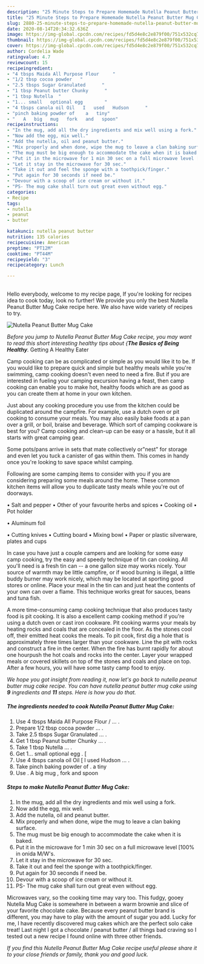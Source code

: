 ```yaml
---
description: "25 Minute Steps to Prepare Homemade Nutella Peanut Butter Mug Cake"
title: "25 Minute Steps to Prepare Homemade Nutella Peanut Butter Mug Cake"
slug: 2880-25-minute-steps-to-prepare-homemade-nutella-peanut-butter-mug-cake
date: 2020-08-14T20:34:32.636Z
image: https://img-global.cpcdn.com/recipes/fd5d4e8c2e879f00/751x532cq70/nutella-peanut-butter-mug-cake-recipe-main-photo.jpg
thumbnail: https://img-global.cpcdn.com/recipes/fd5d4e8c2e879f00/751x532cq70/nutella-peanut-butter-mug-cake-recipe-main-photo.jpg
cover: https://img-global.cpcdn.com/recipes/fd5d4e8c2e879f00/751x532cq70/nutella-peanut-butter-mug-cake-recipe-main-photo.jpg
author: Cordelia Wade
ratingvalue: 4.7
reviewcount: 15
recipeingredient:
- "4 tbsps Maida All Purpose Flour     "
- "1/2 tbsp cocoa powder   "
- "2.5 tbsps Sugar Granulated      "
- "1 tbsp Peanut butter Chunky      "
- "1 tbsp Nutella  "
- "1... small   optional egg        "
- "4 tbsps canola oil Oil   I   used   Hudson      "
- "pinch baking powder of    a   tiny"
- "   A   big   mug   fork   and   spoon"
recipeinstructions:
- "In the mug, add all the dry ingredients and mix well using a fork."
- "Now add the egg, mix well."
- "Add the nutella, oil and peanut butter."
- "Mix properly and when done, wipe the mug to leave a clan baking surface."
- "The mug must be big enough to accommodate the cake when it is baked."
- "Put it in the microwave for 1 min 30 sec on a full microwave level [100% in onida M/W&#39;s."
- "Let it stay in the microwave for 30 sec."
- "Take it out and feel the sponge with a toothpick/finger."
- "Put again for 30 seconds if need be."
- "Devour with a scoop of ice cream or without it."
- "PS- The mug cake shall turn out great even without egg."
categories:
- Recipe
tags:
- nutella
- peanut
- butter

katakunci: nutella peanut butter 
nutrition: 135 calories
recipecuisine: American
preptime: "PT12M"
cooktime: "PT44M"
recipeyield: "3"
recipecategory: Lunch

---
```

<br>
Hello everybody, welcome to my recipe page, If you're looking for recipes idea to cook today, look no further! We provide you only the best Nutella Peanut Butter Mug Cake recipe here. We also have wide variety of recipes to try.
<br>


![Nutella Peanut Butter Mug Cake](https://img-global.cpcdn.com/recipes/fd5d4e8c2e879f00/751x532cq70/nutella-peanut-butter-mug-cake-recipe-main-photo.jpg)

<i>Before you jump to Nutella Peanut Butter Mug Cake recipe, you may want to read this short interesting healthy tips about {<strong>The Basics of Being Healthy</strong>.</i>
Getting A Healthy Eater

    
Camp cooking can be as complicated or simple as you would like it to be. If you would like to prepare quick and simple but healthy meals while you're swimming, camp cooking doesn't even need to need a fire. But if you are interested in fueling your camping excursion having a feast, then camp cooking can enable you to make hot, healthy foods which are as good as you can create them at home in your own kitchen.

 Just about any cooking procedure you use from the kitchen could be duplicated around the campfire. For example, use a dutch oven or pit cooking to consume your meals. You may also easily bake foods at a pan over a grill, or boil, braise and beverage. Which sort of camping cookware is best for you? Camp cooking and clean-up can be easy or a hassle, but it all starts with great camping gear.

Some pots/pans arrive in sets that mate collectively or"nest" for storage and even let you tuck a canister of gas within them. This comes in handy once you're looking to save space whilst camping.

Following are some camping items to consider with you if you are considering preparing some meals around the home. These common kitchen items will allow you to duplicate tasty meals while you're out of doorways.

• Salt and pepper
• Other of your favourite herbs and spices
• Cooking oil
• Pot holder

• Aluminum foil

• Cutting knives
• Cutting board
• Mixing bowl
• Paper or plastic silverware, plates and cups

In case you have just a couple campers and are looking for some easy camp cooking, try the easy and speedy technique of tin can cooking. All you'll need is a fresh tin can -- a one gallon size may works nicely. Your source of warmth may be little campfire, or if wood burning is illegal, a little buddy burner may work nicely, which may be located at sporting good stores or online. Place your meal in the tin can and just heat the contents of your own can over a flame.  This technique works great for sauces, beans and tuna fish.

A more time-consuming camp cooking technique that also produces tasty food is pit cooking.  It is also a excellent camp cooking method if you're using a dutch oven or cast iron cookware. Pit cooking warms your meals by heating rocks and coals that are concealed in the floor. As the stones cool off, their emitted heat cooks the meals. To pit cook, first dig a hole that is approximately three times larger than your cookware. Line the pit with rocks and construct a fire in the center. When the fire has burnt rapidly for about one hourpush the hot coals and rocks into the center. Layer your wrapped meals or covered skillets on top of the stones and coals and place on top. After a few hours, you will have some tasty camp food to enjoy.


<i>We hope you got insight from reading it, now let's go back to nutella peanut butter mug cake recipe. You can have nutella peanut butter mug cake using <strong>9</strong> ingredients and <strong>11</strong> steps. Here is how you do that.
</i>

##### The ingredients needed to cook Nutella Peanut Butter Mug Cake:

1. Use 4 tbsps Maida All Purpose Flour /   ... .
1. Prepare 1/2 tbsp cocoa powder  ... .
1. Take 2.5 tbsps Sugar Granulated     ... .
1. Get 1 tbsp Peanut butter Chunky     ... .
1. Take 1 tbsp Nutella ... .
1. Get 1... small   optional egg .       [
1. Use 4 tbsps canola oil Oil  [ I   used   Hudson     ... .
1. Take pinch baking powder of  .  a   tiny
1. Use  .  A   big   mug ,  fork   and   spoon


##### Steps to make Nutella Peanut Butter Mug Cake:

1. In the mug, add all the dry ingredients and mix well using a fork.
1. Now add the egg, mix well.
1. Add the nutella, oil and peanut butter.
1. Mix properly and when done, wipe the mug to leave a clan baking surface.
1. The mug must be big enough to accommodate the cake when it is baked.
1. Put it in the microwave for 1 min 30 sec on a full microwave level [100% in onida M/W&#39;s.
1. Let it stay in the microwave for 30 sec.
1. Take it out and feel the sponge with a toothpick/finger.
1. Put again for 30 seconds if need be.
1. Devour with a scoop of ice cream or without it.
1. PS- The mug cake shall turn out great even without egg.


Microwaves vary, so the cooking time may vary too. This fudgy, gooey Nutella Mug Cake is somewhere in between a warm brownie and slice of your favorite chocolate cake. Because every peanut butter brand is different, you may have to play with the amount of sugar you add. Lucky for me, I have recently discovered mug cakes which are the perfect solo cake treat! Last night I got a chocolate / peanut butter / all things bad craving so I tested out a new recipe I found online with three other friends. 

<i>If you find this Nutella Peanut Butter Mug Cake recipe useful please share it to your close friends or family, thank you and good luck.</i>
